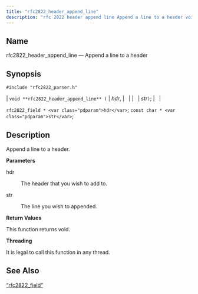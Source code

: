 ```yaml
---
title: "rfc2822_header_append_line"
description: "rfc 2822 header append line Append a line to a header void rfc 2822 header append line hdr str rfc 2822 field hdr const char str Append a line to a header hdr The header that you wish to add to str The line you wish to appended This function..."
---
```


<a name="apis.rfc2822_header_append_line"></a> 
## Name

rfc2822_header_append_line — Append a line to a header

## Synopsis

`#include "rfc2822_parser.h"`

| `void **rfc2822_header_append_line** (` | <var class="pdparam">hdr</var>, |   |
|   | <var class="pdparam">str</var>`)`; |   |

`rfc2822_field * <var class="pdparam">hdr</var>`;
`const char * <var class="pdparam">str</var>`;<a name="idp58662544"></a> 
## Description

Append a line to a header.

**<a name="idp58663744"></a> Parameters**

<dl class="variablelist">

<dt>hdr</dt>

<dd>

The header that you wish to add to.

</dd>

<dt>str</dt>

<dd>

The line you wish to appended.

</dd>

</dl>

**<a name="idp58668304"></a> Return Values**

This function returns void.

**<a name="idp58669216"></a> Threading**

It is legal to call this function in any thread.

<a name="idp58670640"></a> 
## See Also

[“rfc2822_field”](/momentum/3/3-api/structs-rfc-2822-field)